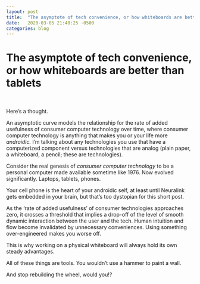 ```yaml
---
layout: post
title:  "The asymptote of tech convenience, or how whiteboards are better than tablets"
date:   2020-03-05 21:40:25 -0500
categories: blog
---
```

# The asymptote of tech convenience, or how whiteboards are better than tablets
&nbsp;

Here’s a thought.
&nbsp;

An asymptotic curve models the relationship for the rate of added usefulness of consumer computer technology over time, where consumer computer technology is anything that makes you or your life more *androidic.* I’m talking about any technologies you use that have a computerized component versus technologies that are analog (plain paper, a whiteboard, a pencil; these are technologies).
&nbsp;

Consider the real genesis of *consumer computer technology* to be a personal computer made available sometime like 1976. Now evolved significantly. Laptops, tablets, phones.
&nbsp;

Your cell phone is the heart of your androidic self, at least until Neuralink gets embedded in your brain, but that’s too dystopian for this short post.
&nbsp;

As the ‘rate of added usefulness’ of consumer technologies approaches zero, it crosses a threshold that implies a drop-off of the level of smooth dynamic interaction between the user and the tech. Human intuition and flow become invalidated by unnecessary conveniences. Using something over-engineered makes you worse off.
&nbsp;

This is why working on a physical whiteboard will always hold its own steady advantages.
&nbsp;

All of these things are tools. You wouldn’t use a hammer to paint a wall.
&nbsp;

And stop rebuilding the wheel, would you!?
